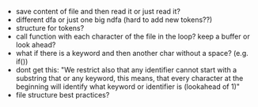 - save content of file and then read it or just read it?
- different dfa or just one big ndfa (hard to add new tokens??)
- structure for tokens?
- call function with each character of the file in the loop? keep a buffer or look ahead?
- what if there is a keyword and then another char without a space? (e.g. if())
- dont get this:  "We restrict also that any identifier cannot start with a substring that or any keyword, this means, that every character at the beginning will identify what keyword or identifier is (lookahead of 1)"
- file structure best practices?
